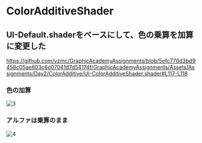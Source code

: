 # ColorAdditiveShader

## UI-Default.shaderをベースにして、色の乗算を加算に変更した

https://github.com/vzmc/GraphicAcademyAssignments/blob/5efc770d3bd9458c05ae603c6c07041d7d54174f/GraphicAcademyAssignments/Assets/Assignments/Day2/ColorAdditive/UI-ColorAdditiveShader.shader#L117-L118

### 色の加算
![3](https://user-images.githubusercontent.com/6869650/156602525-1b7d1dea-02cf-43dc-8708-f3f78e561d7d.gif)

### アルファは乗算のまま
![4](https://user-images.githubusercontent.com/6869650/156602622-0d0561e1-cf02-45bf-857e-1d29b21d40e8.gif)
